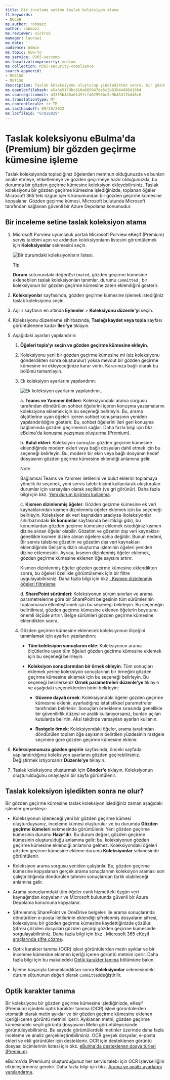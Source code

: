 ```yaml
---
title: Bir inceleme setine taslak koleksiyon atama
f1.keywords:
- NOCSH
ms.author: robmazz
author: robmazz
ms.reviewer: nickrob
manager: laurawi
ms.date: ''
audience: Admin
ms.topic: how-to
ms.service: O365-seccomp
ms.localizationpriority: medium
ms.collection: M365-security-compliance
search.appverid:
- MOE150
- MET150
description: Taslak koleksiyonu oluşturup yineledikten sonra, bir gözden geçirme kümesine işleyebilirsiniz. Taslak koleksiyonu işlediğinizde, toplanan öğeler servis talebindeki gözden geçirme kümesine eklenir. Toplanan öğeler gözden geçirme kümesinde yer aldıktan sonra bunları analiz edebilir, gözden geçirebilir ve dışarı aktarabilirsiniz.
ms.openlocfilehash: e5a6e5179bc810a685047de5c2b83944496d1964
ms.sourcegitcommit: 433f5b448a0149fcf462996bc5c9b45d17bd46c6
ms.translationtype: MT
ms.contentlocale: tr-TR
ms.lasthandoff: 09/20/2022
ms.locfileid: "67826829"
---
```

# <a name="commit-a-draft-collection-to-a-review-set-in-ediscovery-premium"></a>Taslak koleksiyonu eBulma'da (Premium) bir gözden geçirme kümesine işleme

Taslak koleksiyonda topladığınız öğelerden memnun olduğunuzda ve bunları analiz etmeye, etiketlemeye ve gözden geçirmeye hazır olduğunuzda, bu durumda bir gözden geçirme kümesine koleksiyon ekleyebilirsiniz. Taslak koleksiyonu bir gözden geçirme kümesine işlediğinizde, toplanan öğeler Microsoft 365'teki özgün içerik konumundan bir gözden geçirme kümesine kopyalanır. Gözden geçirme kümesi, Microsoft bulutunda Microsoft tarafından sağlanan güvenli bir Azure Depolama konumudur.

## <a name="commit-a-draft-collection-to-a-review-set"></a>Bir inceleme setine taslak koleksiyon atama

1. Microsoft Purview uyumluluk portalı Microsoft Purview eKeşif (Premium) servis talebini açın ve ardından koleksiyonların listesini görüntülemek için **Koleksiyonlar** sekmesini seçin.

   ![Bir durumdaki koleksiyonların listesi.](../media/CommitDraftCollections1.png)

   > [!TIP]
   > **Durum** sütunundaki değeri`Estimated`, gözden geçirme kümesine eklenebilen taslak koleksiyonları tanımlar. durumu `Committed` , bir koleksiyonun bir gözden geçirme kümesine zaten eklendiğini gösterir.

2. **Koleksiyonlar** sayfasında, gözden geçirme kümesine işlemek istediğiniz taslak koleksiyonu seçin.

3. Açılır sayfanın en altında **Eylemler** > **Koleksiyonu düzenle'yi** seçin.

4. Koleksiyonu düzenleme sihirbazında, **Taslağı kaydet veya topla** sayfası görüntülenene kadar **İleri'ye** tıklayın.

5. Aşağıdaki ayarları yapılandırın:

   1. **Öğeleri topla'yı seçin ve gözden geçirme kümesine ekleyin**.

   2. Koleksiyonu yeni bir gözden geçirme kümesine mi (siz koleksiyonu gönderdikten sonra oluşturulur) yoksa mevcut bir gözden geçirme kümesine mi ekleyeceğinize karar verin. Kararınıza bağlı olarak bu bölümü tamamlayın.

   3. Ek koleksiyon ayarlarını yapılandırın:

      ![Ek koleksiyon ayarlarını yapılandırın.](../media/AeDAdditionalCollectionSettings.png).

       a. **Teams ve Yammer iletileri**: Koleksiyondaki arama sorgusu tarafından döndürülen sohbet öğelerini içeren konuşma yazışmalarını koleksiyona eklemek için bu seçeneği belirleyin. Bu, arama ölçütlerine uyan öğeleri içeren sohbet konuşmasının yeniden yapılandırıldığını gösterir. Bu, sohbet öğelerini ileri geri konuşma bağlamında gözden geçirmenizi sağlar. Daha fazla bilgi için bkz. [eBulma'da konuşma yazışması oluşturma (Premium)](conversation-review-sets.md).

       b. **Bulut ekleri**: Koleksiyon sonuçları gözden geçirme kümesine eklendiğinde modern ekleri veya bağlı dosyaları dahil etmek için bu seçeneği belirleyin. Bu, modern bir ekin veya bağlı dosyanın hedef dosyasının gözden geçirme kümesine eklendiği anlamına gelir.

       > [!NOTE]
       > Bağlamsal Teams ve Yammer iletilerini ve bulut eklerini toplamaya yönelik iki seçenek, yeni servis talebi biçimi kullanılarak oluşturulan durumlar için varsayılan olarak seçilidir (ve gri görünür). Daha fazla bilgi için bkz. [Yeni durum biçimini kullanma](advanced-ediscovery-new-case-format.md).

       c. **Kısmen dizinlenmiş öğeler**: Gözden geçirme kümesine ek veri kaynaklarından kısmen dizinlenmiş öğeler eklemek için bu seçeneği belirleyin. Koleksiyon ek veri kaynakları aradıysa (koleksiyonlar sihirbazındaki **Ek konumlar** sayfasında belirtildiği gibi), bu konumlardan gözden geçirme kümesine eklemek istediğiniz kısmen dizine alınan öğeler olabilir. Gözetim ve gözetim dışı veri kaynakları genellikle kısmen dizine alınan öğelere sahip değildir. Bunun nedeni, Bir servis talebine gözetim ve gözetim dışı veri kaynakları eklendiğinde Gelişmiş dizin oluşturma işleminin öğeleri yeniden dizine eklemesidir. Ayrıca, kısmen dizinlenmiş öğeler eklemek, gözden geçirme kümesine eklenen öğe sayısını artırır. <p> Kısmen dizinlenmiş öğeler gözden geçirme kümesine eklendikten sonra, bu öğeleri özellikle görüntülemek için bir filtre uygulayabilirsiniz. Daha fazla bilgi için bkz [. Kısmen dizinlenmiş öğeleri filtreleme](review-set-search.md#filter-partially-indexed-items)

      d. **SharePoint sürümleri**: Koleksiyonun sürüm sınırları ve arama parametrelerine göre bir SharePoint belgesinin tüm sürümlerinin toplanmasını etkinleştirmek için bu seçeneği belirleyin. Bu seçeneğin belirtilmesi, gözden geçirme kümesine eklenen öğelerin boyutunu önemli ölçüde artırır. Belge sürümleri gözden geçirme kümesine eklendikten sonra, 

   4. Gözden geçirme kümesine eklenecek koleksiyonun ölçeğini tanımlamak için ayarları yapılandırın:

      - **Tüm koleksiyon sonuçlarını ekle**: Koleksiyonun arama ölçütlerine uyan tüm öğeleri gözden geçirme kümesine eklemek için bu seçeneği belirleyin.

      - **Koleksiyon sonuçlarından bir örnek ekleyin**: Tüm sonuçları eklemek yerine koleksiyon sonuçlarının bir örneğini gözden geçirme kümesine eklemek için bu seçeneği belirleyin. Bu seçeneği belirlerseniz **Örnek parametreleri düzenle'ye** tıklayın ve aşağıdaki seçeneklerden birini belirleyin:

         - **Güvene dayalı örnek**: Koleksiyondaki öğeler gözden geçirme kümesine eklenir, ayarladığınız istatistiksel parametreler tarafından belirlenir. Sonuçları örnekleme sırasında genellikle bir güvenilirlik düzeyi ve aralık kullanıyorsanız, bunları açılan kutularda belirtin. Aksi takdirde varsayılan ayarları kullanın.

         - **Rastgele örnek**: Koleksiyondaki öğeler, arama tarafından döndürülen toplam öğe sayısının belirtilen yüzdesinin rastgele seçimine göre gözden geçirme kümesine eklenir.

6. **Koleksiyonunuzu gözden geçirin** sayfasında, önceki sayfada yapılandırdığınız koleksiyon ayarlarını gözden geçirebilirsiniz. Değiştirmek istiyorsanız **Düzenle'ye** tıklayın.

7. Taslak koleksiyonu oluşturmak için **Gönder'e** tıklayın. Koleksiyonun oluşturulduğunu onaylayan bir sayfa görüntülenir.

## <a name="what-happens-after-you-commit-a-draft-collection"></a>Taslak koleksiyon işledikten sonra ne olur?

Bir gözden geçirme kümesine taslak koleksiyon işlediğiniz zaman aşağıdaki işlemler gerçekleşir:

- Koleksiyonun işleneceği yeni bir gözden geçirme kümesi oluşturduysanız, inceleme kümesi oluşturulur ve bu durumda **Gözden geçirme kümeleri** sekmesinde görüntülenir. Yeni gözden geçirme kümesinin durumu **Hazır'dır**. Bu durum değeri, gözden geçirme kümesinin oluşturulduğu anlamına gelir; bu, koleksiyonun gözden geçirme kümesine eklendiği anlamına gelmez. Koleksiyondaki öğeleri gözden geçirme kümesine ekleme durumu **Koleksiyonlar** sekmesinde görüntülenir.

- Koleksiyon arama sorgusu yeniden çalıştırılır. Bu, gözden geçirme kümesine kopyalanan gerçek arama sonuçlarının koleksiyon araması son çalıştırıldığında döndürülen tahmini sonuçlardan farklı olabileceği anlamına gelir.

- Arama sonuçlarındaki tüm öğeler canlı hizmetteki özgün veri kaynağından kopyalanır ve Microsoft bulutunda güvenli bir Azure Depolama konumuna kopyalanır.

- Şifrelenmiş SharePoint ve OneDrive belgeleri ile arama sonuçlarında döndürülen e-posta iletilerinin eklendiği şifrelenmiş dosyaların şifresi, koleksiyonu bir gözden geçirme kümesine kaydettiğinizde çözülür. Şifresi çözülen dosyaları gözden geçirip gözden geçirme kümesinde sorgulayabilirsiniz. Daha fazla bilgi için bkz [. Microsoft 365 eKeşif araçlarında şifre çözme](ediscovery-decryption.md).

- Optik karakter tanıma (OCR) işlevi görüntülerden metin ayıklar ve bir inceleme kümesine eklenen içeriği içeren görüntü metnini içerir. Daha fazla bilgi için bu makaledeki [Optik karakter tanıma](#optical-character-recognition) bölümüne bakın.

- İşleme başarıyla tamamlandıktan sonra **Koleksiyonlar** sekmesindeki durum sütununun değeri olarak `Committed`değiştirilir.

## <a name="optical-character-recognition"></a>Optik karakter tanıma

Bir koleksiyonu bir gözden geçirme kümesine işlediğinizde, eKeşif (Premium) içindeki optik karakter tanıma (OCR) işlevi görüntülerden otomatik olarak metin ayıklar ve bir gözden geçirme kümesine eklenen içeriği içeren görüntü metnini içerir. Ayıklanan metni, gözden geçirme kümesindeki seçili görüntü dosyasının Metin görüntüleyicisinde görüntüleyebilirsiniz. Bu sayede görüntülerdeki metinler üzerinde daha fazla inceleme ve analiz gerçekleştirebilirsiniz. OCR gevşek dosyalar, e-posta ekleri ve ekli görüntüler için desteklenir. OCR için desteklenen görüntü dosyası biçimlerinin listesi için bkz. [eBulma'da desteklenen dosya türleri (Premium)](supported-filetypes-ediscovery20.md#image).

eBulma'da (Premium) oluşturduğunuz her servis talebi için OCR işlevselliğini etkinleştirmeniz gerekir. Daha fazla bilgi için bkz. [Arama ve analiz ayarlarını yapılandırma](configure-search-and-analytics-settings-in-advanced-ediscovery.md#optical-character-recognition-ocr).
